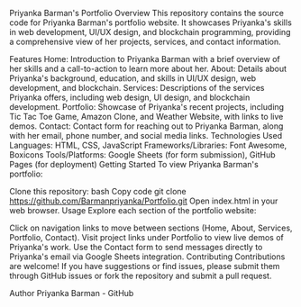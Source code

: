 Priyanka Barman's Portfolio
Overview
This repository contains the source code for Priyanka Barman's portfolio website. It showcases Priyanka's skills in web development, UI/UX design, and blockchain programming, providing a comprehensive view of her projects, services, and contact information.

Features
Home: Introduction to Priyanka Barman with a brief overview of her skills and a call-to-action to learn more about her.
About: Details about Priyanka's background, education, and skills in UI/UX design, web development, and blockchain.
Services: Descriptions of the services Priyanka offers, including web design, UI design, and blockchain development.
Portfolio: Showcase of Priyanka's recent projects, including Tic Tac Toe Game, Amazon Clone, and Weather Website, with links to live demos.
Contact: Contact form for reaching out to Priyanka Barman, along with her email, phone number, and social media links.
Technologies Used
Languages: HTML, CSS, JavaScript
Frameworks/Libraries: Font Awesome, Boxicons
Tools/Platforms: Google Sheets (for form submission), GitHub Pages (for deployment)
Getting Started
To view Priyanka Barman's portfolio:

Clone this repository:
bash
Copy code
git clone https://github.com/Barmanpriyanka/Portfolio.git
Open index.html in your web browser.
Usage
Explore each section of the portfolio website:

Click on navigation links to move between sections (Home, About, Services, Portfolio, Contact).
Visit project links under Portfolio to view live demos of Priyanka's work.
Use the Contact form to send messages directly to Priyanka's email via Google Sheets integration.
Contributing
Contributions are welcome! If you have suggestions or find issues, please submit them through GitHub issues or fork the repository and submit a pull request.

Author
Priyanka Barman - GitHub
